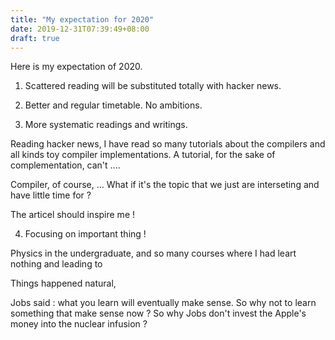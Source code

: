 ```yaml
---
title: "My expectation for 2020"
date: 2019-12-31T07:39:49+08:00
draft: true
---
```

Here is my expectation of 2020.

1. Scattered reading will be substituted totally with hacker news. 

2. Better and regular timetable. No ambitions.

3. More systematic readings and writings.

Reading hacker news, I have read so many tutorials about the compilers and all kinds toy compiler implementations.
A tutorial, for the sake of complementation, can't  ....

Compiler, of course, ...
What if it's  the topic that we just are interseting and have little time for ?

The articel should inspire me !

4. Focusing on important thing !

Physics in the undergraduate, and so many courses where I had leart nothing and leading to 

Things happened natural, 

Jobs said : what you learn will eventually make sense. So why not to learn something that make sense now ?
So why Jobs don't invest the Apple's money into the nuclear infusion ?
